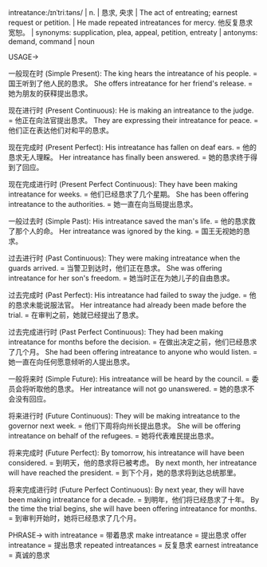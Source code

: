intreatance:/ɪnˈtriːtəns/ | n. | 恳求, 央求 | The act of entreating; earnest request or petition.  | He made repeated intreatances for mercy. 他反复恳求宽恕。 |  synonyms: supplication, plea, appeal, petition, entreaty | antonyms: demand, command | noun

USAGE->

一般现在时 (Simple Present):
The king hears the intreatance of his people. = 国王听到了他人民的恳求。
She offers intreatance for her friend's release. = 她为朋友的获释提出恳求。

现在进行时 (Present Continuous):
He is making an intreatance to the judge. = 他正在向法官提出恳求。
They are expressing their intreatance for peace. = 他们正在表达他们对和平的恳求。

现在完成时 (Present Perfect):
His intreatance has fallen on deaf ears. = 他的恳求无人理睬。
Her intreatance has finally been answered. = 她的恳求终于得到了回应。

现在完成进行时 (Present Perfect Continuous):
They have been making intreatance for weeks. = 他们已经恳求了几个星期。
She has been offering intreatance to the authorities. = 她一直在向当局提出恳求。

一般过去时 (Simple Past):
His intreatance saved the man's life. = 他的恳求救了那个人的命。
Her intreatance was ignored by the king. = 国王无视她的恳求。

过去进行时 (Past Continuous):
They were making intreatance when the guards arrived. = 当警卫到达时，他们正在恳求。
She was offering intreatance for her son's freedom. = 她当时正在为她儿子的自由恳求。

过去完成时 (Past Perfect):
His intreatance had failed to sway the judge. = 他的恳求未能说服法官。
Her intreatance had already been made before the trial. = 在审判之前，她就已经提出了恳求。

过去完成进行时 (Past Perfect Continuous):
They had been making intreatance for months before the decision. = 在做出决定之前，他们已经恳求了几个月。
She had been offering intreatance to anyone who would listen. = 她一直在向任何愿意倾听的人提出恳求。

一般将来时 (Simple Future):
His intreatance will be heard by the council. = 委员会将听取他的恳求。
Her intreatance will not go unanswered. = 她的恳求不会没有回应。

将来进行时 (Future Continuous):
They will be making intreatance to the governor next week. = 他们下周将向州长提出恳求。
She will be offering intreatance on behalf of the refugees. = 她将代表难民提出恳求。

将来完成时 (Future Perfect):
By tomorrow, his intreatance will have been considered. = 到明天，他的恳求将已被考虑。
By next month, her intreatance will have reached the president. = 到下个月，她的恳求将到达总统那里。


将来完成进行时 (Future Perfect Continuous):
By next year, they will have been making intreatance for a decade. = 到明年，他们将已经恳求了十年。
By the time the trial begins, she will have been offering intreatance for months. = 到审判开始时，她将已经恳求了几个月。

PHRASE->
with intreatance = 带着恳求
make intreatance = 提出恳求
offer intreatance =  提出恳求
repeated intreatances =  反复恳求
earnest intreatance =  真诚的恳求
